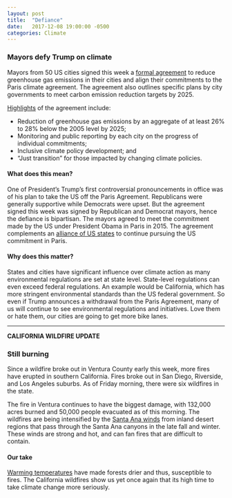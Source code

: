 ```yaml
---
layout: post
title:  "Defiance"
date:   2017-12-08 19:00:00 -0500
categories: Climate
---
```


### Mayors defy Trump on climate

Mayors from 50 US cities signed this week a [formal agreement](https://www.npr.org/2017/12/06/568930626/50-mayors-sign-pact-to-reduce-greenhouse-gas-emissions) to reduce greenhouse gas emissions in their cities and align their commitments to the Paris climate agreement. The agreement also outlines specific plans by city governments to meet carbon emission reduction targets by 2025.

[Highlights](https://www.usatoday.com/story/news/2017/12/04/chicago-climate-charter-explained-what-cities-say-theyll-do-reduce-greenhouse-gases/919372001/) of the agreement include:

* Reduction of greenhouse gas emissions by an aggregate of at least 26% to 28% below the 2005 level by 2025;
* Monitoring and public reporting by each city on the progress of individual commitments;
* Inclusive climate policy development; and
* “Just transition” for those impacted by changing climate policies.

#### What does this mean?

One of President’s Trump’s first controversial pronouncements in office was of his plan to take the US off the Paris Agreement. Republicans were generally supportive while Democrats were upset. But the agreement signed this week was signed by Republican and Democrat mayors, hence the defiance is bipartisan. The mayors agreed to meet the commitment made by the US under President Obama in Paris in 2015. The agreement complements an [alliance of US states](https://www.usclimatealliance.org/) to continue pursuing the US commitment in Paris.

#### Why does this matter?

States and cities have significant influence over climate action as many environmental regulations are set at state level. State-level regulations can even exceed federal regulations. An example would be California, which has more stringent environmental standards than the US federal government. So even if Trump announces a withdrawal from the Paris Agreement, many of us will continue to see environmental regulations and initiatives. Love them or hate them, our cities are going to get more bike lanes.

* * *

**CALIFORNIA WILDFIRE UPDATE**

### Still burning

Since a wildfire broke out in Ventura County early this week, more fires have erupted in southern California. Fires broke out in San Diego, Riverside, and Los Angeles suburbs. As of Friday morning, there were six wildfires in the state.

The fire in Ventura continues to have the biggest damage, with 132,000 acres burned and 50,000 people evacuated as of this morning. The wildfires are being intensified by the [Santa Ana winds](http://www.cnn.com/2017/12/06/weather/santa-ana-winds-explained/index.html) from inland desert regions that pass through the Santa Ana canyons in the late fall and winter. These winds are strong and hot, and can fan fires that are difficult to contain.

#### Our take

[Warming temperatures](http://www.sustainabilitymatters.info/climate/2017/12/05/wildfires.html) have made forests drier and thus, susceptible to fires. The California wildfires show us yet once again that its high time to take climate change more seriously.
